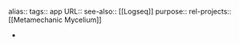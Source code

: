 alias::
tags:: app
URL::
see-also:: [[Logseq]]
purpose::
rel-projects:: [[Metamechanic Mycelium]]

-

